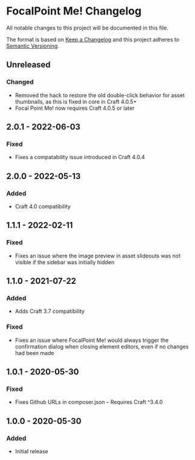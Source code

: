 # FocalPoint Me! Changelog

All notable changes to this project will be documented in this file.

The format is based on [Keep a Changelog](http://keepachangelog.com/) and this project adheres to [Semantic Versioning](http://semver.org/).

## Unreleased
### Changed
- Removed the hack to restore the old double-click behavior for asset thumbnails, as this is fixed in core in Craft 4.0.5+
- Focal Point Me! now requires Craft 4.0.5 or later

## 2.0.1 - 2022-06-03
### Fixed
- Fixes a compatability issue introduced in Craft 4.0.4

## 2.0.0 - 2022-05-13
### Added
- Craft 4.0 compatibility

## 1.1.1 - 2022-02-11
### Fixed
- Fixes an issue where the image preview in asset slideouts was not visible if the sidebar was initially hidden

## 1.1.0 - 2021-07-22
### Added
- Adds Craft 3.7 compatibility

### Fixed
- Fixes an issue where FocalPoint Me! would always trigger the confirmation dialog when closing element editors, even if no changes had been made

## 1.0.1 - 2020-05-30
### Fixed
- Fixes Github URLs in composer.json
– Requires Craft ^3.4.0

## 1.0.0 - 2020-05-30
### Added
- Initial release
